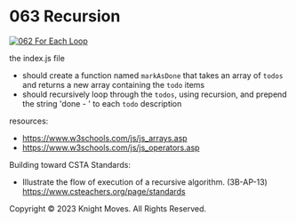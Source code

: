 # 063 Recursion

[![062 For Each Loop](https://img.youtube.com/vi/kYb6iYWnax8/0.jpg)](https://www.youtube.com/watch?v=kYb6iYWnax8)

the index.js file
- should create a function named `markAsDone` that takes an array of `todos` and returns a new array containing the `todo` items
- should recursively loop through the `todos`, using recursion, and prepend the string 'done - ' to each `todo` description

resources:
- https://www.w3schools.com/js/js_arrays.asp
- https://www.w3schools.com/js/js_operators.asp

Building toward CSTA Standards:
- Illustrate the flow of execution of a recursive algorithm. (3B-AP-13) https://www.csteachers.org/page/standards

Copyright &copy; 2023 Knight Moves. All Rights Reserved.
